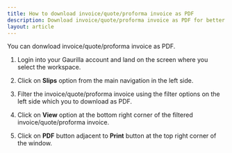 ```yaml
---
title: How to download invoice/quote/proforma invoice as PDF
description: Download invoice/quote/proforma invoice as PDF for better export 
layout: article
---
```

You can donwload invoice/quote/proforma invoice as PDF.

1. Login into your Gaurilla account and land on the screen where you select the workspace.

2. Click on **Slips** option from the main navigation in the left side.

3. Filter the invoice/quote/proforma invoice using the filter options on the left side which you to download as PDF.

4. Click on **View** option at the bottom right corner of the filtered invoice/quote/proforma invoice.

5. Click on **PDF** button adjacent to **Print** button at the top right corner of the window. 